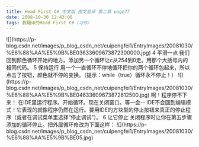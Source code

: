 ```yaml
---
title: Head First C# 中文版 图文皆译 第二章 page77
date: 2008-10-30 12:43:00
tags: 我翻译的Head First C#（习作）
---
```

<?xml:namespace prefix = o ns = "urn:schemas-microsoft-com:office:office" />

![](https://p-blog.csdn.net/images/p_blog_csdn_net/cuipengfei1/EntryImages/20081030/%E6%88%AA%E5%9B%BE03633609673872300000.jpg)

4  平滑一点

我们回到颜色循环开始的地方。添加另一个循环让c从254到0走。用那个大括号内的相同代码。

5  保持运行

用一个一直循环不停地循环把你的两个循环包起来，所以点击了按钮，颜色就不停的变换。（提示：while（true）循环永不停止！）

![](https://p-blog.csdn.net/images/p_blog_csdn_net/cuipengfei1/EntryImages/20081030/%E6%88%AA%E5%9B%BE04633609673872612500.jpg)

啊！程序停不下来！

在IDE里运行程序。开始循环。现在关闭窗口。等一会--
IDE不会回到编辑模式！它表现的就像程序仍然在运行。要用IDE的方块型的停止按钮来真正的停止程序（或者在调试菜单里选择“停止调试”）。

6  让它停止

关闭程序时让你在第五步骤添加的循环停止。把外层循环修改为下面这样：

![](https://p-blog.csdn.net/images/p_blog_csdn_net/cuipengfei1/EntryImages/20081030/%E6%88%AA%E5%9B%BE05.jpg)



